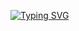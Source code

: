 [![Typing SVG](https://readme-typing-svg.herokuapp.com?size=30&color=22B303&lines=Hello%2C+world;gxoxklmhiextkgbgz)](https://git.io/typing-svg)
